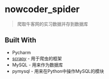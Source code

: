 # nowcoder_spider
> 爬取牛客网的实习数据并存到数据库

## Built With
- Pycharm
- [scrapy](https://scrapy.org/) - 用于爬虫的框架
- MySQL - 用来作为数据库
- pymysql - 用来在Python中操作MySQL的模块
